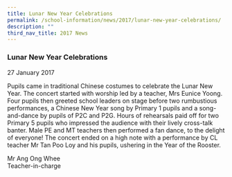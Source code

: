 ```yaml
---
title: Lunar New Year Celebrations
permalink: /school-information/news/2017/lunar-new-year-celebrations/
description: ""
third_nav_title: 2017 News
---
```

### **Lunar New Year Celebrations**
27 January 2017

Pupils came in traditional Chinese costumes to celebrate the Lunar New Year. The concert started with worship led by a teacher, Mrs Eunice Yoong. Four pupils then greeted school leaders on stage before two rumbustious performances, a Chinese New Year song by Primary 1 pupils and a song-and-dance by pupils of P2C and P2G. Hours of rehearsals paid off for two Primary 5 pupils who impressed the audience with their lively cross-talk banter. Male PE and MT teachers then performed a fan dance, to the delight of everyone! The concert ended on a high note with a performance by CL teacher Mr Tan Poo Loy and his pupils, ushering in the Year of the Rooster.
  
Mr Ang Ong Whee<br>
Teacher-in-charge